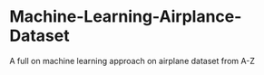 # Machine-Learning-Airplance-Dataset
A full on machine learning approach on airplane dataset from A-Z

